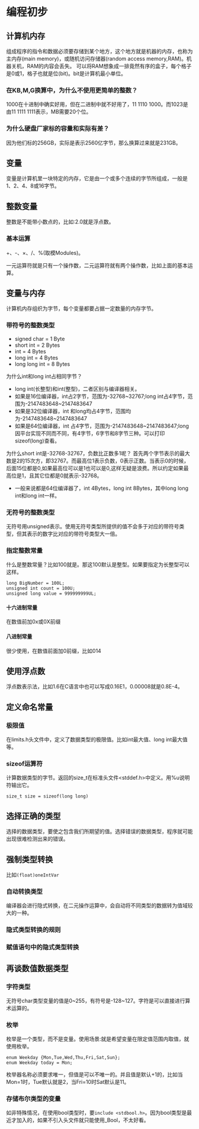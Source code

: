 # 编程初步

## 计算机内存
组成程序的指令和数据必须要存储到某个地方，这个地方就是机器的内存，也称为主内存(main memory)，或随机访问存储器(random access memory,RAM)。机器关机，RAM的内容会丢失。
可以将RAM想象成一排竟然有序的盒子，每个格子是0或1，格子也就是位(bit)。bit是计算机最小单位。

### 在KB,M,G换算中，为什么不使用更简单的整数？
1000在十进制中确实好用，但在二进制中就不好用了，11 1110 1000。而1023是由11 1111 1111表示，MB需要20个位。

### 为什么硬盘厂家标的容量和实际有差？
因为他们标的256GB，实际是表示2560亿字节，那么换算过来就是231GB。

## 变量
变量是计算机里一块特定的内存，它是由一个或多个连续的字节所组成，一般是1、2、4、8或16字节。

## 整数变量
整数是不能带小数点的，比如:2.0就是浮点数。

### 基本运算
+、-、×、/、%(取模Modules)。

一元运算符就是只有一个操作数，二元运算符就有两个操作数，比如上面的基本运算。

## 变量与内存
计算机内存组织为字节，每个变量都要占据一定数量的内存字节。

### 带符号的整数类型
* signed char = 1 Byte
* short int = 2 Bytes
* int = 4 Bytes
* long int = 4 Bytes
* long long int = 8 Bytes

为什么int和long int占相同字节？
* long int(长整型)和int(整型)，二者区别与编译器相关。
* 如果是16位编译器，int占2字节，范围为-32768~32767;long int占4字节，范围为-2147483648~2147483647
* 如果是32位编译器，int 和long均占4字节，范围均为-2147483648~2147483647
* 如果是64位编译器，int 占4字节，范围为-2147483648~2147483647;long因平台实现不同而不同，有4字节，6字节和8字节三种。可以打印sizeof(long)查看。

为什么short int是-32768-32767，负数比正数多1呢？
首先两个字节表示的最大数是2的15次方，即32767。而最高位1表示负数，0表示正数。当表示0的时候，后面15位都是0,如果最高位可以是1也可以是0,这样无疑是浪费。所以约定如果最高位是1，且其它位都是0就表示-32768。

* 一般来说都是64位编译器了，int 4Bytes，long int 8Bytes，其中long long int和long int一样。

### 无符号的整数类型
无符号用unsigned表示。使用无符号类型所提供的值不会多于对应的带符号类型，但其表示的数字比对应的带符号类型大一倍。

### 指定整数常量
什么是整数常量？比如100就是。那这100默认是整型。如果要指定为长整型可以这样。
```
long BigNumber = 100L;
unsigned int count = 100U;
unsigned long value = 999999999UL;
```

#### 十六进制常量
在数值前加0x或0X前缀

#### 八进制常量
很少使用，在数值前面加0前缀，比如014

## 使用浮点数

浮点数表示法，比如1.6在C语言中也可以写成0.16E1，0.00008就是0.8E-4。

## 定义命名常量

### 极限值
在limits.h头文件中，定义了数据类型的极限值。比如int最大值、long int最大值等。

### sizeof运算符
计算数据类型的字节。返回的size_t在标准头文件<stddef.h>中定义。用%u说明符输出它。
```
size_t size = sizeof(long long)
```

## 选择正确的类型
选择的数据类型，要使之包含我们所期望的值。选择错误的数据类型，程序就可能出现很难检测出来的错误。

## 强制类型转换
比如`(float)oneIntVar`

### 自动转换类型
编译器会进行隐式转换，在二元操作运算中，会自动将不同类型的数据转为值域较大的一种。

### 隐式类型转换的规则

### 赋值语句中的隐式类型转换

## 再谈数值数据类型

### 字符类型
无符号char类型变量的值是0~255，有符号是-128~127。字符是可以直接进行算术运算的。

### 枚举
枚举是一个类型，而不是变量。使用场景:就是希望变量在限定值范围内取值，就使用枚举。
```
enum Weekday {Mon,Tue,Wed,Thu,Fri,Sat,Sun};
enum Weekday today = Mon;
```
枚举器名称必须要求唯一，但值是可以不唯一的。并且值是默认+1的，比如当Mon=1时，Tue默认就是2，当Fri=10时Sat默认是11。

### 存储布尔类型的变量
如非特殊情况，在使用bool类型时，要`include <stdbool.h>`。因为bool类型是最近才加入的，如果不引入头文件就只能使用_Bool，不太好看。

